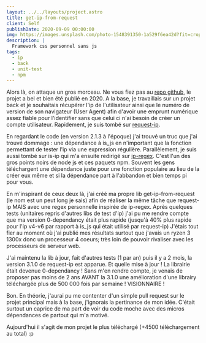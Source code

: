 ```yaml
---
layout: ../../layouts/project.astro
title: get-ip-from-request
client: Self
publishDate: 2020-09-09 00:00:00
img: https://images.unsplash.com/photo-1548391350-1a529f6ea42d?fit=crop&w=1400&h=700&q=75
description: |
  Framework css personnel sans js
tags:
  - ip
  - back
  - unit-test
  - npm
---
```


Alors là, on attaque un gros morceau. 
Ne vous fiez pas au [repo github](https://github.com/benevolarX/get-ip-from-request), le projet a bel et bien été publié en 2020. 
A la base, je travaillais sur un projet back et je souhaitais récupérer l'ip de l'utilisateur ainsi que le numéro de version de son navigateur (User Agent) afin d'avoir une emprunt numérique assez fiable pour l'identifier sans que celui ci n'ai besoin de créer un compte utilisateur. 
Rapidement, je suis tombé sur [request-ip](https://www.npmjs.com/package/request-ip).

En regardant le code (en version 2.1.3 à l'époque) j'ai trouvé un truc que j'ai trouvé dommage : une dépendance à is_js en n'important que la fonction permettant de tester l'ip via une expression régulière.
Parallèlement, je suis aussi tombé sur is-ip qui m'a ensuite redirigé sur [ip-regex](https://www.npmjs.com/package/ip-regex). 
C'est l'un des gros points noirs de node js et ces paquets npm. 
Souvent les gens téléchargent une dépendance juste pour une fonction populaire au lieu de la créer eux même et si la dépendance part à l'abbandon et bien temps pi pour vous.

En m'inspirant de ceux deux là, j'ai créé ma propre lib get-ip-from-request (le nom est un peut long je sais) afin de réaliser la même tâche que request-ip MAIS avec une regex personnelle inspirée de ip-regex. 
Après quelques tests (unitaires repris d'autres libs de test d'ip) j'ai pu me rendre compte que ma version 0-dependancy était plus rapide (jusqu'à 40% plus rapide pour l'ip v4-v6 par rapport à is_js qui était utilisé par request-ip)
J'étais tout fier au moment où j'ai publié mes résultats surtout que j'avais un ryzen 3 1300x donc un processeur 4 coeurs; très loin de pouvoir rivaliser avec les processeurs de serveur web.

J'ai maintenu la lib à jour, fait d'autres tests (1 par an) puis il y a 2 mois, la version 3.1.0 de request-ip est apparue. 
Et quelle mise à jour ! La librairie était devenue 0-dependancy !
Sans m'en rendre compte, je venais de proposer pas moins de 2 ans AVANT la 3.1.0 une amélioration d'une librairy téléchargée plus de 500 000 fois par semaine !
VISIONNAIRE !

Bon. En théorie, j'aurai pu me contenter d'un simple pull request sur le projet principal mais à la base, j'ignorais la pertinance de mon idée.
C'était surtout un caprice de ma part de voir du code moche avec des micros dépendances de partout qui m'a motivé.

Aujourd'hui il s'agit de mon projet le plus téléchargé (+4500 téléchargement au total) :p
